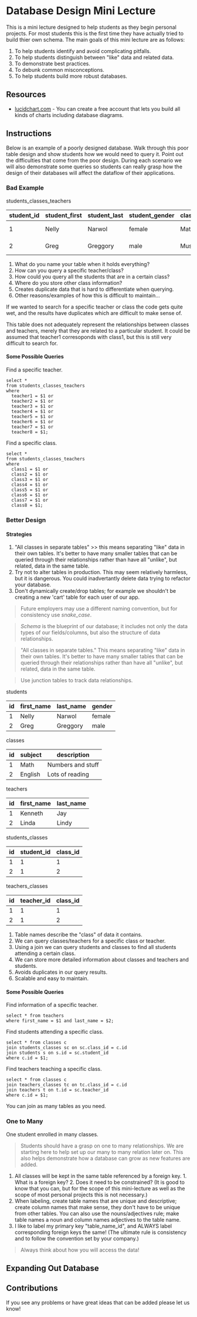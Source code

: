 # Database Design Mini Lecture
This is a mini lecture designed to help students as they begin personal projects. For most students this is the first time they have actually tried to build thier own schema. The main goals of this mini lecture are as follows:

1. To help students identify and avoid complicating pitfalls. 
2. To help students distinguish between "like" data and related data.
3. To demonstrate best practices.
4. To debunk common misconceptions.
5. To help students build more robust databases.

## Resources
* [lucidchart.com](https://lucidchart.com/) - You can create a free account that lets you build all kinds of charts including database diagrams.

## Instructions
Below is an example of a poorly designed database. Walk through this poor table design and show students how we would need to query it. Point out the difficulties that come from the poor design.  During each scenario we will also demonstrate some queries so students can really grasp how the design of their databases will affect the dataflow of their applications.

### Bad Example 
  students_classes_teachers

| student_id | student_first | student_last | student_gender | class1 | class2  | class3  | teacher1 | teacher2   | teacher3... |
| ---------- | ------------- | ------------ | -------------- | ------ | ------- | ------- | -------- | ---------- | ----------- |
| 1          | Nelly         | Narwol       | female         | Math   | English | Science | Mr. Jay  | Mrs. Thomp | Miss Lindy  |
| 2          | Greg          | Greggory     | male           | Music  | Math    | Science | Mrs. Net | Mr. Krimly | Miss Lindy  |

  1. What do you name your table when it holds everything?
  2. How can you query a specific teacher/class?
  3. How could you query all the students that are in a certain class?
  4. Where do you store other class information?
  5. Creates duplicate data that is hard to differentiate when querying.
  6. Other reasons/examples of how this is difficult to maintain...

  If we wanted to search for a specific teacher or class the code gets quite wet, and the results have duplicates which are difficult to make sense of. 
  
  This table does not adequately represent the relationships between classes and teachers, merely that they are related to a particular student. It could be assumed that teacher1 corresoponds with class1, but this is still very difficult to search for.

  #### Some Possible Queries

  Find a specific teacher.
  ```
  select * 
  from students_classes_teachers
  where 
    teacher1 = $1 or 
    teacher2 = $1 or
    teacher3 = $1 or
    teacher4 = $1 or
    teacher5 = $1 or
    teacher6 = $1 or
    teacher7 = $1 or
    teacher8 = $1;
  ```
  Find a specific class.
  ```
  select * 
  from students_classes_teachers
  where 
    class1 = $1 or
    class2 = $1 or
    class3 = $1 or
    class4 = $1 or
    class5 = $1 or
    class6 = $1 or
    class7 = $1 or
    class8 = $1;
  ```
### Better Design

#### Strategies
1. "All classes in separate tables" >> this means separating "like" data in their own tables. It's better to have many smaller tables that can be queried through their relationships rather than have all "unlike", but related, data in the same table.
2. Try not to alter tables in production. This may seem relatively harmless, but it is dangerous. You could inadvertantly delete data trying to refactor your database.
3. Don't dynamically create/drop tables; for example we shouldn't be creating a new 'cart' table for each user of our app.

> Future employers may use a different naming convention, but for consistency use _snake\_case_.

> *Schema* is the blueprint of our database; it includes not only the data types of our fields/columns, but also the structure of data relationships.

> "All classes in separate tables." This means separating "like" data in their own tables. It's better to have many smaller tables that can be queried through their relationships rather than have all "unlike", but related, data in the same table.

> Use junction tables to track data relationships.

  students

  | id  | first_name | last_name | gender |
  | --- | ---------- | --------- | ------ |
  | 1   | Nelly      | Narwol    | female |
  | 2   | Greg       | Greggory  | male   |

  classes

  | id | subject | description       | 
  | -- | ------- | ----------------- |
  | 1  | Math    | Numbers and stuff |
  | 2  | English | Lots of reading   |

  teachers

  | id | first_name | last_name |
  | -- | ---------- | --------- |
  | 1  | Kenneth    | Jay       |
  | 2  | Linda      | Lindy     |

  students_classes

  | id | student_id | class_id |
  | -- | ---------- | -------- |
  | 1  | 1          | 1        |
  | 2  | 1          | 2        |

  teachers_classes
  
  | id | teacher_id | class_id |
  | -- | ---------- | -------- |
  | 1  | 1          | 1        |
  | 2  | 1          | 2        |

  1. Table names describe the "class" of data it contains.
  2. We can query classes/teachers for a specific class or teacher.
  3. Using a join we can query students and classes to find all students attending a certain class.
  4. We can store more detailed information about classes and teachers and students.
  5. Avoids duplicates in our query results.
  6. Scalable and easy to maintain.

#### Some Possible Queries

Find information of a specific teacher.
```
select * from teachers
where first_name = $1 and last_name = $2;
```
Find students attending a specific class.
```
select * from classes c
join students_classes sc on sc.class_id = c.id
join students s on s.id = sc.student_id
where c.id = $1;
```
Find teachers teaching a specific class.
```
select * from classes c
join teachers_classes tc on tc.class_id = c.id
join teachers t on t.id = sc.teacher_id
where c.id = $1;
``` 
You can join as many tables as you need.

### One to Many
  One student enrolled in many classes.
  > Students should have a grasp on one to many relationships. We are starting here to help set up our many to many relation later on. This also helps demonstrate how a database can grow as new features are added.

  1. All classes will be kept in the same table referenced by a foreign key.
    1. What is a foreign key?
    2. Does it need to be constrained? (It is good to know that you can, but for the scope of this mini-lecture as well as the scope of most personal projects this is not necessary.)
  2. When labeling, create table names that are unique and descriptive; create column names that make sense, they don't have to be unique from other tables. You can also use the nouns/adjectives rule; make table names a noun and column names adjectives to the table name.   
  3. I like to label my primary key "table_name_id", and ALWAYS label corresponding foreign keys the same! (The ultimate rule is consistency and to follow the convention set by your company.)
> Always think about how you will access the data!


## Expanding Out Database

## Contributions
  If you see any problems or have great ideas that can be added please let us know!